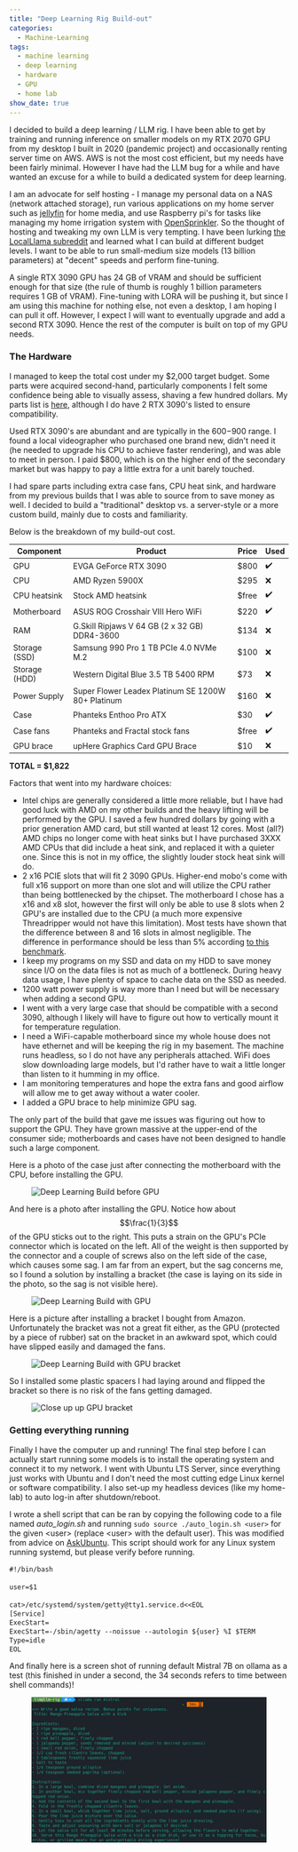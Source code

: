 ```yaml
---
title: "Deep Learning Rig Build-out"
categories:
  - Machine-Learning
tags:
  - machine learning
  - deep learning
  - hardware
  - GPU
  - home lab
show_date: true
---
```


I decided to build a deep learning / LLM rig. I have been able to get by training and running inference on smaller models on my RTX 2070 GPU from my desktop I built in 2020 (pandemic project) and occasionally renting server time on AWS. AWS is not the most cost efficient, but my needs have been fairly minimal. However I have had the LLM bug for a while and have wanted an excuse for a while to build a dedicated system for deep learning.

I am an advocate for self hosting - I manage my personal data on a NAS (network attached storage), run various applications on my home server such as [jellyfin](https://jellyfin.org/) for home media, and use Raspberry pi's for tasks like managing my home irrigation system with [OpenSprinkler](https://github.com/OpenSprinkler/OpenSprinkler-Firmware). So the thought of hosting and tweaking my own LLM is very tempting. I have been lurking [the LocalLlama subreddit](https://www.reddit.com/r/LocalLLaMA) and learned what I can build at different budget levels. I want to be able to run small-medium size models (13 billion parameters) at "decent" speeds and perform fine-tuning.

A single RTX 3090 GPU has 24 GB of VRAM and should be sufficient enough for that size (the rule of thumb is roughly 1 billion parameters requires 1 GB of VRAM). Fine-tuning with LORA will be pushing it, but since I am using this machine for nothing else, not even a desktop, I am hoping I can pull it off. However, I expect I will want to eventually upgrade and add a second RTX 3090. Hence the rest of the computer is built on top of my GPU needs.


### The Hardware

I managed to keep the total cost under my $2,000 target budget. Some parts were acquired second-hand, particularly components I felt some confidence being able to visually assess, shaving a few hundred dollars. My parts list is [here](https://pcpartpicker.com/user/rexT7/saved/#view=nkpH4D), although I do have 2 RTX 3090's listed to ensure compatibility.

Used RTX 3090's are abundant and are typically in the $600-$900 range. I found a local videographer who purchased one brand new, didn't need it (he needed to upgrade his CPU to achieve faster rendering), and was able to meet in person. I paid $800, which is on the higher end of the secondary market but was happy to pay a little extra for a unit barely touched.

I had spare parts including extra case fans, CPU heat sink, and hardware from my previous builds that I was able to source from to save money as well. I decided to build a "traditional" desktop vs. a server-style or a more custom build, mainly due to costs and familiarity.

Below is the breakdown of my build-out cost.

Component | Product | Price | Used
---|---|---|---
GPU | EVGA GeForce RTX 3090 | $800 | :heavy_check_mark:
CPU | AMD Ryzen 5900X | $295 | :x:
CPU heatsink | Stock AMD heatsink | $free | :heavy_check_mark:
Motherboard | ASUS ROG Crosshair VIII Hero WiFi | $220 | :heavy_check_mark:
RAM | G.Skill Ripjaws V 64 GB (2 x 32 GB) DDR4-3600 | $134 | :x:
Storage (SSD) | Samsung 990 Pro 1 TB PCIe 4.0 NVMe M.2| $100 | :x:
Storage (HDD) | Western Digital Blue 3.5 TB 5400 RPM | $73 | :x:
Power Supply | Super Flower Leadex Platinum SE 1200W 80+ Platinum | $160 | :x:
Case | Phanteks Enthoo Pro ATX | $30 | :heavy_check_mark:
Case fans | Phanteks and Fractal stock fans | $free | :heavy_check_mark:
GPU brace | upHere Graphics Card GPU Brace | $10 | :x:

__TOTAL = $1,822__

Factors that went into my hardware choices:

- Intel chips are generally considered a little more reliable, but I have had good luck with AMD on my other builds and the heavy lifting will be performed by the GPU. I saved a few hundred dollars by going with a prior generation AMD card, but still wanted at least 12 cores.  Most (all?) AMD chips no longer come with heat sinks but I have purchased 3XXX AMD CPUs that did include a heat sink, and replaced it with a quieter one. Since this is not in my office, the slightly louder stock heat sink will do.
- 2 x16 PCIE slots that will fit 2 3090 GPUs. Higher-end mobo's come with full x16 support on more than one slot and will utilize the CPU rather than being bottlenecked by the chipset. The motherboard I chose has a x16 and x8 slot, however the first will only be able to use 8 slots when 2 GPU's are installed due to the CPU (a much more expensive Threadripper would not have this limitation). Most tests have shown that the difference between 8 and 16 slots in almost negligible. The difference in performance should be less than 5% according [to this benchmark](https://www.cgdirector.com/guide-to-pcie-lanes/).
- I keep my programs on my SSD and data on my HDD to save money since I/O on the data files is not as much of a bottleneck. During heavy data usage, I have plenty of space to cache data on the SSD as needed.
- 1200 watt power supply is way more than I need but will be necessary when adding a second GPU.
- I went with a very large case that should be compatible with a second 3090, although I likely will have to figure out how to vertically mount it for temperature regulation.
- I need a WiFi-capable motherboard since my whole house does not have ethernet and will be keeping the rig in my basement. The machine runs headless, so I do not have any peripherals attached. WiFi does slow downloading large models, but I'd rather have to wait a little longer than listen to it humming in my office.
- I am monitoring temperatures and hope the extra fans and good airflow will allow me to get away without a water cooler.
- I added a GPU brace to help minimize GPU sag.

The only part of the build that gave me issues was figuring out how to support the GPU. They have grown massive at the upper-end of the consumer side; motherboards and cases have not been designed to handle such a large component.

Here is a photo of the case just after connecting the motherboard with the CPU, before installing the GPU.

<figure class="align-center">
  <img src="/assets/images/llm-rig1.jpg" alt="Deep Learning Build before GPU">
</figure>

And here is a photo after installing the GPU. Notice how about $$\frac{1}{3}$$ of the GPU sticks out to the right. This puts a strain on the GPU's PCIe connector which is located on the left. All of the weight is then supported by the connector and a couple of screws also on the left side of the case, which causes some sag. I am far from an expert, but the sag concerns me, so I found a solution by installing a bracket (the case is laying on its side in the photo, so the sag is not visible here).

<figure class="align-center">
  <img src="/assets/images/llm-rig2.jpg" alt="Deep Learning Build with GPU">
</figure>

Here is a picture after installing a bracket I bought from Amazon. Unfortunately the bracket was not a great fit either, as the GPU (protected by a piece of rubber) sat on the bracket in an awkward spot, which could have slipped easily and damaged the fans.

<figure class="align-center">
  <img src="/assets/images/llm-rig3.jpg" alt="Deep Learning Build with GPU bracket">
</figure>

So I installed some plastic spacers I had laying around and flipped the bracket so there is no risk of the fans getting damaged.

<figure class="align-center">
  <img src="/assets/images/llm-rig4.jpg" alt="Close up up GPU bracket">
</figure>

### Getting everything running

Finally I have the computer up and running! The final step before I can actually start running some models is to install the operating system and connect it to my network. I went with Ubuntu LTS Server, since everything just works with Ubuntu and I don't need the most cutting edge Linux kernel or software compatibility. I also set-up my headless devices (like my home-lab) to auto log-in after shutdown/reboot.

I wrote a shell script that can be ran by copying the following code to a file named _auto_login.sh_ and running `sudo source ./auto_login.sh <user>` for the given \<user\> (replace \<user\> with the default user). This was modified from advice on [AskUbuntu](https://askubuntu.com/a/819154). This script should work for any Linux system running systemd, but please verify before running.

```
#!/bin/bash

user=$1

cat>/etc/systemd/system/getty@tty1.service.d<<EOL
[Service]
ExecStart=
ExecStart=-/sbin/agetty --noissue --autologin ${user} %I $TERM
Type=idle
EOL
```

And finally here is a screen shot of running default Mistral 7B on ollama as a test (this finished in under a second, the 34 seconds refers to time between shell commands)!

<figure class="align-center">
  <img src="/assets/images/ollama_test.png" alt="ollama test">
</figure>